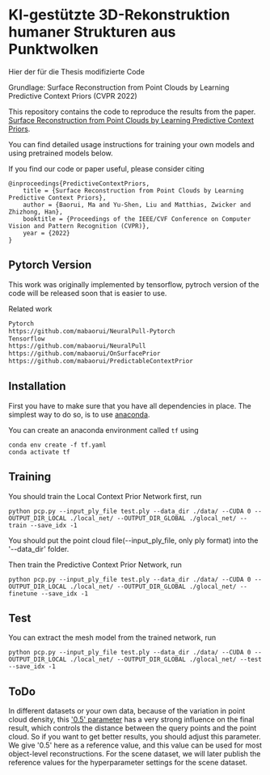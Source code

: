 # KI-gestützte 3D-Rekonstruktion humaner Strukturen aus Punktwolken
Hier der für die Thesis modifizierte Code

Grundlage:
Surface Reconstruction from Point Clouds by Learning Predictive Context Priors (CVPR 2022)
<!---  <h2 align="center"><a href="https://mabaorui.github.io/">Personal Web Pages</a> | <a href="https://arxiv.org/abs/2204.11015">Paper</a> | <a href="https://mabaorui.github.io/PredictableContextPrior_page/">Project Page</a></h2> --->
This repository contains the code to reproduce the results from the paper.
[Surface Reconstruction from Point Clouds by Learning Predictive Context Priors](https://arxiv.org/abs/2204.11015).

You can find detailed usage instructions for training your own models and using pretrained models below.

If you find our code or paper useful, please consider citing

    @inproceedings{PredictiveContextPriors,
        title = {Surface Reconstruction from Point Clouds by Learning Predictive Context Priors},
        author = {Baorui, Ma and Yu-Shen, Liu and Matthias, Zwicker and Zhizhong, Han},
        booktitle = {Proceedings of the IEEE/CVF Conference on Computer Vision and Pattern Recognition (CVPR)},
        year = {2022}
    }

## Pytorch Version
This work was originally implemented by tensorflow, pytroch version of the code will be released soon that is easier to use.

Related work
```bash
Pytorch 
https://github.com/mabaorui/NeuralPull-Pytorch
Tensorflow
https://github.com/mabaorui/NeuralPull
https://github.com/mabaorui/OnSurfacePrior
https://github.com/mabaorui/PredictableContextPrior
```
<!---
## Surface Reconstruction Demo
<p align="left">
  <img src="img/Teaser1.jpg" width="780" />
</p>

<p align="left">
  <img src="img/abccomp.jpg" width="780" />
</p>

<p align="left">
  <img src="img/bim_points.png" width="390" /><img src="img/bim_mesh.png" width="390" />
</p>


## Predicted Queries Visualization
<p align="left">
  <img src="img/2d_test.png" width="260" /><img src="img/2d_train.png" width="260" /><img src="img/2d_query.png" width="260" />
</p>

### Predicted queries in Loccal Coorinate System
<p align="left">
  <img src="img/test1.gif" width="780" />
</p> --->

## Installation
First you have to make sure that you have all dependencies in place.
The simplest way to do so, is to use [anaconda](https://www.anaconda.com/). 

You can create an anaconda environment called `tf` using
```
conda env create -f tf.yaml
conda activate tf
```
## Training
You should train the Local Context Prior Network first, run
```
python pcp.py --input_ply_file test.ply --data_dir ./data/ --CUDA 0 --OUTPUT_DIR_LOCAL ./local_net/ --OUTPUT_DIR_GLOBAL ./glocal_net/ --train --save_idx -1
```
You should put the point cloud file(--input_ply_file, only ply format) into the '--data_dir' folder.

Then train the Predictive Context Prior Network, run
```
python pcp.py --input_ply_file test.ply --data_dir ./data/ --CUDA 0 --OUTPUT_DIR_LOCAL ./local_net/ --OUTPUT_DIR_GLOBAL ./glocal_net/ --finetune --save_idx -1
```

## Test
You can extract the mesh model from the trained network, run
```
python pcp.py --input_ply_file test.ply --data_dir ./data/ --CUDA 0 --OUTPUT_DIR_LOCAL ./local_net/ --OUTPUT_DIR_GLOBAL ./glocal_net/ --test --save_idx -1
```

## ToDo
In different datasets or your own data, because of the variation in point cloud density, this ['0.5' parameter](https://github.com/mabaorui/PredictableContextPrior/blob/c8fc75f8087370953d1e4089283d520cd1af07a5/pcp.py#L401) has a very strong influence on the final result, which controls the distance between the query points and the point cloud. So if you want to get better results, you should adjust this parameter. We give '0.5' here as a reference value, and this value can be used for most object-level reconstructions. For the scene dataset, we will later publish the reference values for the hyperparameter settings for the scene dataset.
